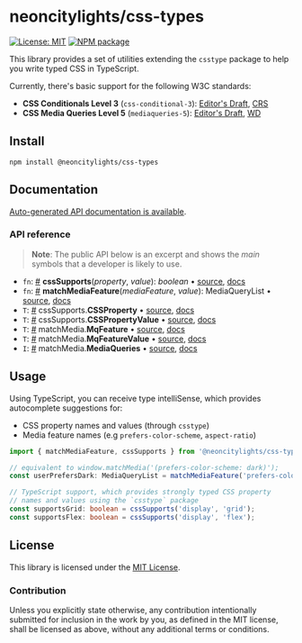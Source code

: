 # neoncitylights/css-types

[![License: MIT](https://img.shields.io/badge/License-MIT-blue.svg?style=flat-square)](https://opensource.org/licenses/MIT)
[![NPM package](https://img.shields.io/npm/v/@neoncitylights/css-types?style=flat-square)](https://www.npmjs.com/package/@neoncitylights/css-types)

This library provides a set of utilities extending the `csstype` package to help you write typed CSS in TypeScript.

Currently, there's basic support for the following W3C standards:

 - **CSS Conditionals Level 3** (`css-conditional-3`): [Editor's Draft](https://drafts.csswg.org/css-conditional-3/), [CRS](https://www.w3.org/TR/css-conditional-3/)
 - **CSS Media Queries Level 5** (`mediaqueries-5`): [Editor's Draft](https://drafts.csswg.org/mediaqueries-5/), [WD](https://www.w3.org/TR/mediaqueries-5/)

## Install

```
npm install @neoncitylights/css-types
```

## Documentation

[Auto-generated API documentation is available](https://neoncitylights.github.io/css-types/).

### API reference
>
> **Note**: The public API below is an excerpt and shows the *main* symbols that a developer is likely to use.

 - `fn`: <a href="#cssSupports">#</a> **cssSupports**(*property*, *value*): *boolean* • [source](./src/cssSupports.ts), [docs](https://neoncitylights.github.io/css-types/types/cssSupports.html)
 - `fn`: <a href="#matchMediaFeature">#</a> **matchMediaFeature**(*mediaFeature*, *value*): MediaQueryList • [source](./src/matchMedia.ts), [docs](https://neoncitylights.github.io/css-types/types/matchMediaFeature.html)
 - `T`: <a href="#CSSProperty">#</a> cssSupports.**CSSProperty** • [source](./src/cssSupports.ts), [docs](https://neoncitylights.github.io/css-types/types/CSSProperty.html)
 - `T`: <a href="#CSSPropertyValue">#</a> cssSupports.**CSSPropertyValue** • [source](./src/cssSupports.ts), [docs](https://neoncitylights.github.io/css-types/types/CSSPropertyValue.html)
 - `T`: <a href="#MqFeature">#</a> matchMedia.**MqFeature** • [source](./src/matchMedia.ts), [docs](https://neoncitylights.github.io/css-types/types/MqFeature.html)
 - `T`: <a href="#MqFeatureValue">#</a> matchMedia.**MqFeatureValue** • [source](./src/matchMedia.ts), [docs](https://neoncitylights.github.io/css-types/types/MqFeatureValue.html)
 - `I`: <a href="#MediaQueries">#</a> matchMedia.**MediaQueries** • [source](./src/matchMedia.ts), [docs](https://neoncitylights.github.io/css-types/types/MediaQueries.html)

## Usage

Using TypeScript, you can receive type intelliSense, which provides autocomplete suggestions for:

 - CSS property names and values (through `csstype`)
 - Media feature names (e.g `prefers-color-scheme`, `aspect-ratio`)

```ts
import { matchMediaFeature, cssSupports } from '@neoncitylights/css-types';

// equivalent to window.matchMedia('(prefers-color-scheme: dark)');
const userPrefersDark: MediaQueryList = matchMediaFeature('prefers-color-scheme', 'dark');

// TypeScript support, which provides strongly typed CSS property
// names and values using the `csstype` package
const supportsGrid: boolean = cssSupports('display', 'grid');
const supportsFlex: boolean = cssSupports('display', 'flex');
```

## License

This library is licensed under the [MIT License](./LICENSE).

### Contribution

Unless you explicitly state otherwise, any contribution intentionally submitted for inclusion in the work by you, as defined in the MIT license, shall be licensed as above, without any additional terms or conditions.
